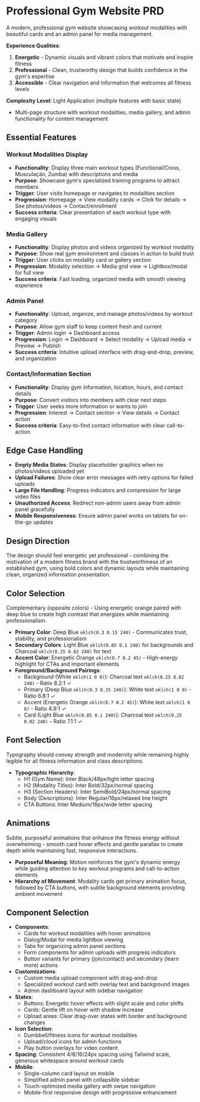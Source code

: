 # Professional Gym Website PRD

A modern, professional gym website showcasing workout modalities with beautiful cards and an admin panel for media management.

**Experience Qualities**: 
1. **Energetic** - Dynamic visuals and vibrant colors that motivate and inspire fitness
2. **Professional** - Clean, trustworthy design that builds confidence in the gym's expertise  
3. **Accessible** - Clear navigation and information that welcomes all fitness levels

**Complexity Level**: Light Application (multiple features with basic state)
- Multi-page structure with workout modalities, media gallery, and admin functionality for content management

## Essential Features

### Workout Modalities Display
- **Functionality**: Display three main workout types (Functional/Cross, Musculação, Zumba) with descriptions and media
- **Purpose**: Showcase gym's specialized training programs to attract members
- **Trigger**: User visits homepage or navigates to modalities section
- **Progression**: Homepage → View modality cards → Click for details → See photos/videos → Contact/enrollment
- **Success criteria**: Clear presentation of each workout type with engaging visuals

### Media Gallery
- **Functionality**: Display photos and videos organized by workout modality
- **Purpose**: Show real gym environment and classes in action to build trust
- **Trigger**: User clicks on modality card or gallery section
- **Progression**: Modality selection → Media grid view → Lightbox/modal for full view
- **Success criteria**: Fast loading, organized media with smooth viewing experience

### Admin Panel
- **Functionality**: Upload, organize, and manage photos/videos by workout category
- **Purpose**: Allow gym staff to keep content fresh and current
- **Trigger**: Admin login → Dashboard access
- **Progression**: Login → Dashboard → Select modality → Upload media → Preview → Publish
- **Success criteria**: Intuitive upload interface with drag-and-drop, preview, and organization

### Contact/Information Section
- **Functionality**: Display gym information, location, hours, and contact details
- **Purpose**: Convert visitors into members with clear next steps
- **Trigger**: User seeks more information or wants to join
- **Progression**: Interest → Contact section → View details → Contact action
- **Success criteria**: Easy-to-find contact information with clear call-to-action

## Edge Case Handling
- **Empty Media States**: Display placeholder graphics when no photos/videos uploaded yet
- **Upload Failures**: Show clear error messages with retry options for failed uploads
- **Large File Handling**: Progress indicators and compression for large video files
- **Unauthorized Access**: Redirect non-admin users away from admin panel gracefully
- **Mobile Responsiveness**: Ensure admin panel works on tablets for on-the-go updates

## Design Direction
The design should feel energetic yet professional - combining the motivation of a modern fitness brand with the trustworthiness of an established gym, using bold colors and dynamic layouts while maintaining clean, organized information presentation.

## Color Selection
Complementary (opposite colors) - Using energetic orange paired with deep blue to create high contrast that energizes while maintaining professionalism.

- **Primary Color**: Deep Blue `oklch(0.3 0.15 240)` - Communicates trust, stability, and professionalism
- **Secondary Colors**: Light Blue `oklch(0.85 0.1 240)` for backgrounds and Charcoal `oklch(0.25 0.02 240)` for text
- **Accent Color**: Energetic Orange `oklch(0.7 0.2 45)` - High-energy highlight for CTAs and important elements
- **Foreground/Background Pairings**: 
  - Background (White `oklch(1 0 0)`): Charcoal text `oklch(0.25 0.02 240)` - Ratio 8.2:1 ✓
  - Primary (Deep Blue `oklch(0.3 0.15 240)`): White text `oklch(1 0 0)` - Ratio 6.8:1 ✓
  - Accent (Energetic Orange `oklch(0.7 0.2 45)`): White text `oklch(1 0 0)` - Ratio 4.9:1 ✓
  - Card (Light Blue `oklch(0.85 0.1 240)`): Charcoal text `oklch(0.25 0.02 240)` - Ratio 7.1:1 ✓

## Font Selection
Typography should convey strength and modernity while remaining highly legible for all fitness information and class descriptions.

- **Typographic Hierarchy**: 
  - H1 (Gym Name): Inter Black/48px/tight letter spacing
  - H2 (Modality Titles): Inter Bold/32px/normal spacing  
  - H3 (Section Headers): Inter SemiBold/24px/normal spacing
  - Body (Descriptions): Inter Regular/16px/relaxed line height
  - CTA Buttons: Inter Medium/16px/wide letter spacing

## Animations
Subtle, purposeful animations that enhance the fitness energy without overwhelming - smooth card hover effects and gentle parallax to create depth while maintaining fast, responsive interactions.

- **Purposeful Meaning**: Motion reinforces the gym's dynamic energy while guiding attention to key workout programs and call-to-action elements
- **Hierarchy of Movement**: Modality cards get primary animation focus, followed by CTA buttons, with subtle background elements providing ambient movement

## Component Selection
- **Components**: 
  - Cards for workout modalities with hover animations
  - Dialog/Modal for media lightbox viewing
  - Tabs for organizing admin panel sections
  - Form components for admin uploads with progress indicators
  - Button variants for primary (join/contact) and secondary (learn more) actions
- **Customizations**: 
  - Custom media upload component with drag-and-drop
  - Specialized workout card with overlay text and background images
  - Admin dashboard layout with sidebar navigation
- **States**: 
  - Buttons: Energetic hover effects with slight scale and color shifts
  - Cards: Gentle lift on hover with shadow increase
  - Upload areas: Clear drag-over states with border and background changes
- **Icon Selection**: 
  - Dumbbell/fitness icons for workout modalities
  - Upload/cloud icons for admin functions
  - Play button overlays for video content
- **Spacing**: Consistent 4/8/16/24px spacing using Tailwind scale, generous whitespace around workout cards
- **Mobile**: 
  - Single-column card layout on mobile
  - Simplified admin panel with collapsible sidebar
  - Touch-optimized media gallery with swipe navigation
  - Mobile-first responsive design with progressive enhancement